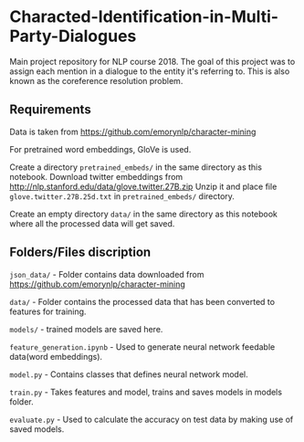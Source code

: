 # Characted-Identification-in-Multi-Party-Dialogues

Main project repository for NLP course 2018.
The goal of this project was to assign each mention in a dialogue to the entity it's referring to. This is also known as the coreference resolution problem.

## Requirements

Data is taken from https://github.com/emorynlp/character-mining

For pretrained word embeddings, GloVe is used.

Create a directory `pretrained_embeds/` in the same directory as this notebook.
Download twitter embeddings from http://nlp.stanford.edu/data/glove.twitter.27B.zip
Unzip it and place file `glove.twitter.27B.25d.txt` in `pretrained_embeds/` directory.

Create an empty directory `data/` in the same directory as this notebook where all the processed data will get saved.

## Folders/Files discription

`json_data/` - Folder contains data downloaded from https://github.com/emorynlp/character-mining

`data/` - Folder contains the processed data that has been converted to features for training.

`models/` - trained models are saved here.

`feature_generation.ipynb` - Used to generate neural network feedable data(word embeddings).

`model.py` - Contains classes that defines neural network model.

`train.py` - Takes features and model, trains and saves models in models folder.

`evaluate.py` - Used to calculate the accuracy on test data by making use of saved models.
